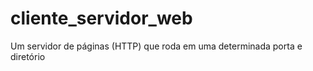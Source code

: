 # cliente_servidor_web
 Um servidor de páginas (HTTP) que roda em uma determinada porta e diretório
